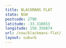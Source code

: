 ```yaml
---
title: BLACKMANS FLAT
state: NSW
postcode: 2790
latitude: -33.310653
longitude: 150.356874
url: /nsw/blackmans-flat/
layout: suburb
---
```

